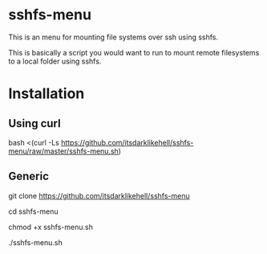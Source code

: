 # sshfs-menu

This is an menu for mounting file systems over ssh using sshfs.

This is basically a script you would want to run to mount remote filesystems to a local folder using sshfs.

# Installation

## Using curl

bash <(curl -Ls https://github.com/itsdarklikehell/sshfs-menu/raw/master/sshfs-menu.sh)

## Generic

git clone https://github.com/itsdarklikehell/sshfs-menu

cd sshfs-menu

chmod +x sshfs-menu.sh

./sshfs-menu.sh

